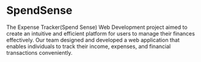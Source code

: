 # SpendSense

The Expense Tracker(Spend Sense) Web Development project aimed to create an intuitive and efficient platform for users to manage their finances effectively. Our team designed and developed a web application that enables individuals to track their income, expenses, and financial transactions conveniently.
